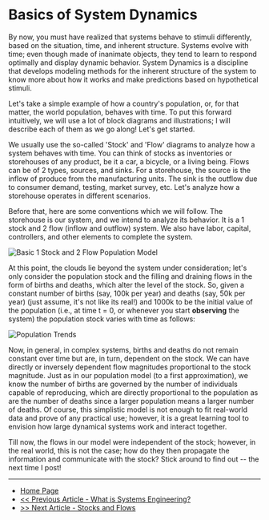 # Basics of System Dynamics

By now, you must have realized that systems behave to stimuli differently, based on the situation, time, and inherent structure. Systems evolve with time; even though made of inanimate objects, they tend to learn to respond optimally and display dynamic behavior. System Dynamics is a discipline that develops modeling methods for the inherent structure of the system to know more about how it works and make predictions based on hypothetical stimuli. 

Let's take a simple example of how a country's population, or, for that matter, the world population, behaves with time. To put this forward intuitively, we will use a lot of block diagrams and illustrations; I will describe each of them as we go along! Let's get started.

We usually use the so-called 'Stock' and 'Flow' diagrams to analyze how a system behaves with time. You can think of stocks as inventories or storehouses of any product, be it a car, a bicycle, or a living being. Flows can be of 2 types, sources, and sinks. For a storehouse, the source is the inflow of produce from the manufacturing units. The sink is the outflow due to consumer demand, testing, market survey, etc. Let's analyze how a storehouse operates in different scenarios. 

Before that, here are some conventions which we will follow. The storehouse is our system, and we intend to analyze its behavior. It is a 1 stock and 2 flow (inflow and outflow) system. We also have labor, capital, controllers, and other elements to complete the system. 

![Basic 1 Stock and 2 Flow Population Model](https://sohamphanseiitb.github.io/Think-in-Systems/assets/system-dynamics/p1.PNG)

At this point, the clouds lie beyond the system under consideration; let's only consider the population stock and the filling and draining flows in the form of births and deaths, which alter the level of the stock. So, given a constant number of births (say, 100k per year) and deaths (say, 50k per year) (just assume, it's not like its real!) and 1000k to be the initial value of the population (i.e., at time t = 0, or whenever you start **observing** the system) the population stock varies with time as follows:

![Population Trends](https://sohamphanseiitb.github.io/Think-in-Systems/assets/system-dynamics/p2.png)

Now, in general, in complex systems, births and deaths do not remain constant over time but are, in turn, dependent on the stock. We can have directly or inversely dependent flow magnitudes proportional to the stock magnitude. Just as in our population model (to a first approximation), we know the number of births are governed by the number of individuals capable of reproducing, which are directly proportional to the population as are the number of deaths since a larger population means a larger number of deaths. Of course, this simplistic model is not enough to fit real-world data and prove of any practical use; however, it is a great learning tool to envision how large dynamical systems work and interact together.

Till now, the flows in our model were independent of the stock; however, in the real world, this is not the case; how do they then propagate the information and communicate with the stock? Stick around to find out -- the next time I post! 

---
- [Home Page](https://sohamphanseiitb.github.io/Think-in-Systems/index.html)
- [<< Previous Article - What is Systems Engineering?](https://sohamphanseiitb.github.io/Think-in-Systems/Systems_Theory/systems_engg/systems-engineering.html)
- [>> Next Article - Stocks and Flows](https://sohamphanseiitb.github.io/Think-in-Systems/Systems_Theory/system_dynamics/stocks_and_flows.html)
